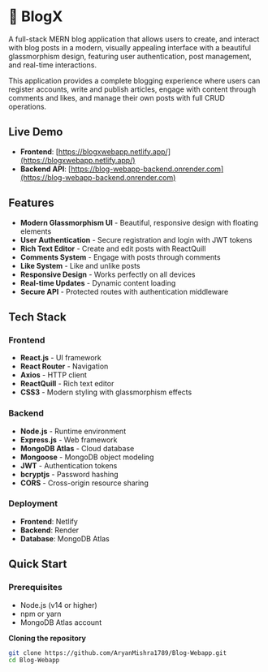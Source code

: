 # 📝 BlogX

A full-stack MERN blog application that allows users to create, and interact with blog posts in a modern, visually appealing interface with a beautiful glassmorphism design, featuring user authentication, post management, and real-time interactions.

This application provides a complete blogging experience where users can register accounts, write and publish articles, engage with content through comments and likes, and manage their own posts with full CRUD operations.

## Live Demo

- **Frontend**: [https://blogxwebapp.netlify.app/](https://blogxwebapp.netlify.app/)
- **Backend API**: [https://blog-webapp-backend.onrender.com](https://blog-webapp-backend.onrender.com)

## Features

- **Modern Glassmorphism UI** - Beautiful, responsive design with floating elements
- **User Authentication** - Secure registration and login with JWT tokens
- **Rich Text Editor** - Create and edit posts with ReactQuill
- **Comments System** - Engage with posts through comments
- **Like System** - Like and unlike posts
- **Responsive Design** - Works perfectly on all devices
- **Real-time Updates** - Dynamic content loading
- **Secure API** - Protected routes with authentication middleware

## Tech Stack

### Frontend
- **React.js** - UI framework
- **React Router** - Navigation
- **Axios** - HTTP client
- **ReactQuill** - Rich text editor
- **CSS3** - Modern styling with glassmorphism effects

### Backend
- **Node.js** - Runtime environment
- **Express.js** - Web framework
- **MongoDB Atlas** - Cloud database
- **Mongoose** - MongoDB object modeling
- **JWT** - Authentication tokens
- **bcryptjs** - Password hashing
- **CORS** - Cross-origin resource sharing

### Deployment
- **Frontend**: Netlify
- **Backend**: Render
- **Database**: MongoDB Atlas

## Quick Start

### Prerequisites
- Node.js (v14 or higher)
- npm or yarn
- MongoDB Atlas account

**Cloning the repository**
   ```bash
   git clone https://github.com/AryanMishra1789/Blog-Webapp.git
   cd Blog-Webapp




